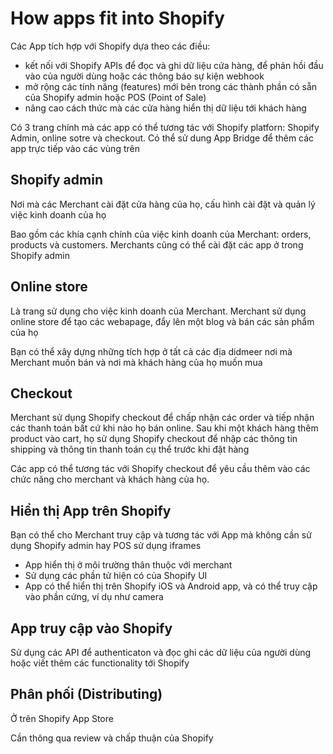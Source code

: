 # How apps fit into Shopify
Các App tích hợp với Shopify dựa theo các điều:
- kết nối với Shopify APIs để đọc và ghi dữ liệu cửa hàng, để phản hồi đầu vào của người dùng hoặc các thông báo sự kiện webhook
- mở rộng các tính năng (features) mới bên trong các thành phần có sẵn của Shopify admin hoặc POS (Point of Sale)
- nâng cao cách thức mà các cửa hàng hiển thị dữ liệu tới khách hàng


Có 3 trang chính mà các app có thể tương tác với Shopify platforn: Shopify Admin, online sotre và checkout. Có thể sử dung App Bridge để thêm các app trực tiếp vào các vùng trên


## Shopify admin 

Nơi mà các Merchant cài đặt cửa hàng của họ, cấu hình cài đặt và quản lý việc kinh doanh của họ

Bao gồm các khía cạnh chính của việc kinh doanh của Merchant: orders, products và customers. Merchants cũng có thể cài đặt các app ở trong Shopify admin


## Online store

Là trang sử dụng cho việc kinh doanh của Merchant. Merchant sử dụng online store để tạo các webapage, đẩy lên một blog và bán các sản phẩm của họ

Bạn có thể xây dựng những tích hợp ở tất cả các địa didmeer nơi mà Merchant muốn bán và nơi mà khách hàng của họ muốn mua


## Checkout

Merchant sử dụng Shopify checkout để chấp nhận các order và tiếp nhận các thanh toán bất cứ khi nào họ bán online. Sau khi một khách hàng thêm product vào cart, họ sử dụng Shopify checkout để nhập các thông tin shipping và thông tin thanh toán cụ thể trước khi đặt hàng

Các app có thể tương tác với Shopify checkout để yêu cầu thêm vào các chức năng cho merchant và khách hàng của họ. 


## Hiển thị App trên Shopify

Bạn có thể cho Merchant truy cập và tương tác với App mà không cần sử dụng Shopify admin hay POS
sử dụng iframes

- App hiển thị ở môi trường thân thuộc với merchant
- Sử dụng các phần tử hiện có của Shopify UI
- App có thể hiển thị trên Shopify iOS và Android app, và có thể truy cập vào phần cứng, ví dụ như camera


## App truy cập vào Shopify

Sử dụng các API để authenticaton và đọc ghi các dữ liệu của người dùng hoặc viết thêm các functionality tới Shopify

## Phân phối (Distributing)

Ở trên Shopify App Store

Cần thông qua review và chấp thuận của Shopify
